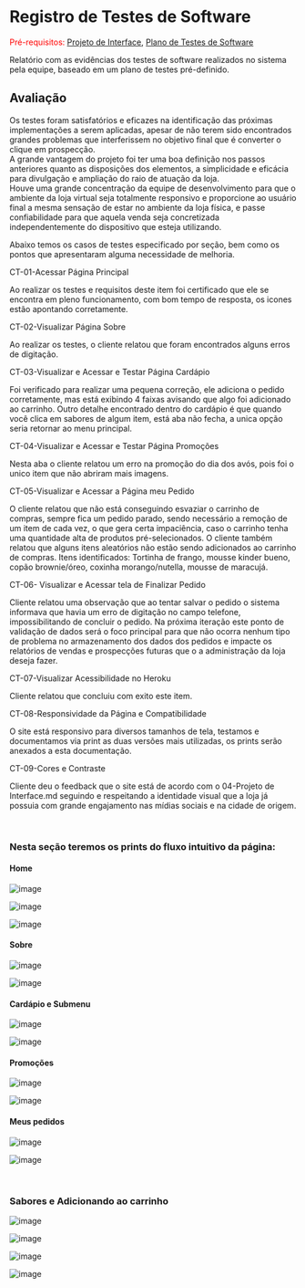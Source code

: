 # Registro de Testes de Software

<span style="color:red">Pré-requisitos: <a href="3-Projeto de Interface.md"> Projeto de Interface</a></span>, <a href="8-Plano de Testes de Software.md"> Plano de Testes de Software</a>

Relatório com as evidências dos testes de software realizados no sistema pela equipe, baseado em um plano de testes pré-definido.

## Avaliação

Os testes foram satisfatórios e eficazes na identificação das próximas implementações a serem aplicadas, apesar de não terem sido encontrados grandes problemas que interferissem no objetivo final que é converter o clique em prospecção.<br>
A grande vantagem do projeto foi ter uma boa definição nos passos anteriores quanto as disposições dos elementos, a simplicidade e eficácia para divulgação e ampliação do raio de atuação da loja. <br>Houve uma grande concentração da equipe de desenvolvimento para que o ambiente da loja virtual seja totalmente responsivo e proporcione ao usuário final a mesma sensação de estar no ambiente da loja física, e passe confiabilidade para que aquela venda seja concretizada independentemente do dispositivo que esteja utilizando.


Abaixo temos os casos de testes especificado por seção, bem como os pontos que apresentaram alguma necessidade de melhoria. 


CT-01-Acessar Página Principal

Ao realizar os testes e requisitos deste item foi certificado que ele se encontra em pleno funcionamento, com bom tempo de resposta, os icones estão apontando corretamente.


CT-02-Visualizar Página Sobre

Ao realizar os testes, o cliente relatou que foram encontrados alguns erros de digitação.


CT-03-Visualizar e Acessar e Testar Página Cardápio

Foi verificado para realizar uma pequena correção, ele adiciona o pedido corretamente, mas está exibindo 4 faixas avisando que algo foi adicionado ao carrinho.
Outro detalhe encontrado dentro do cardápio é que quando você clica em sabores de algum item, está aba não fecha, a unica opção seria retornar ao menu principal.


CT-04-Visualizar e Acessar e Testar Página Promoções

Nesta aba o cliente relatou um erro na promoção do dia dos avós, pois foi o unico item que não abriram mais imagens.


CT-05-Visualizar e Acessar a Página meu Pedido

O cliente relatou que não está conseguindo esvaziar o carrinho de compras, sempre fica um pedido parado, sendo necessário a remoção de um item de cada vez, o que gera certa impaciência, caso o carrinho tenha uma quantidade alta de produtos pré-selecionados.
O cliente também relatou que alguns itens aleatórios não estão sendo adicionados ao carrinho de compras.
Itens identificados: Tortinha de frango, mousse kinder bueno, copão brownie/óreo, coxinha morango/nutella, mousse de maracujá.


CT-06-  Visualizar e Acessar tela de Finalizar Pedido

Cliente relatou uma observação que ao tentar salvar o pedido o sistema informava que havia um erro de digitação no campo telefone, impossibilitando de concluir o pedido.
Na próxima iteração este ponto de validação de dados será o foco principal para que não ocorra nenhum tipo de problema no armazenamento dos dados dos pedidos e impacte os relatórios de vendas e prospecções futuras que o a administração da loja deseja fazer. 


CT-07-Visualizar Acessibilidade no Heroku

Cliente relatou que concluiu com exito este item.


CT-08-Responsividade da Página e Compatibilidade

O site está responsivo para diversos tamanhos de tela, testamos e documentamos via print as duas versões mais utilizadas, os prints serão anexados a esta documentação. 


CT-09-Cores e Contraste

Cliente deu o feedback que o site está de acordo com o 04-Projeto de Interface.md seguindo e respeitando a identidade visual que a loja já possuia com grande engajamento nas mídias sociais e na cidade de origem.

<br>

### Nesta seção teremos os prints do fluxo intuitivo da página:

#### Home
![image](https://user-images.githubusercontent.com/90658683/143687983-02783d8e-1597-4819-ba07-dc9922bfe601.png)

![image](https://user-images.githubusercontent.com/90658683/143688050-31f9a6e2-387a-4ee3-80d0-05d09cce6e58.png)

![image](https://user-images.githubusercontent.com/90658683/143688060-10f87a3a-7d25-4331-967d-3e9a92a622a0.png)

#### Sobre
![image](https://user-images.githubusercontent.com/90658683/143688118-1ebf7125-0f1a-4d4a-b320-f319a979c251.png)

![image](https://user-images.githubusercontent.com/90658683/143688161-d06a06bd-7921-4427-8347-848ac3b0f06e.png)

#### Cardápio e Submenu
![image](https://user-images.githubusercontent.com/90658683/143688454-c2d53394-027b-4ec8-aab8-b194b78d0245.png)

![image](https://user-images.githubusercontent.com/90658683/143688466-ee8ebc05-b943-453b-a31a-ea28ccdd05d7.png)

#### Promoções
![image](https://user-images.githubusercontent.com/90658683/143688521-9cde9429-91f4-4a6f-82e2-3a2c2024ba34.png)

![image](https://user-images.githubusercontent.com/90658683/143688548-ea5f95d0-e07a-4960-af9a-dd341f4f9870.png)

#### Meus pedidos
![image](https://user-images.githubusercontent.com/90658683/143688587-7219cbff-0e9c-4a90-a0e6-127bf26a5203.png)

![image](https://user-images.githubusercontent.com/90658683/143688600-6c4d50fc-2153-4905-9e97-46aaabc16037.png)

<br>

### Sabores e Adicionando ao carrinho

![image](https://user-images.githubusercontent.com/90658683/143688668-677991b6-d3f5-4fb9-a0e6-f17e80906fa1.png)

![image](https://user-images.githubusercontent.com/90658683/143688698-e3096ebc-92d1-48cd-bb2d-fec47b1bbd93.png)

![image](https://user-images.githubusercontent.com/90658683/143688753-76af6634-e35e-4448-8299-02188f79192f.png)

![image](https://user-images.githubusercontent.com/90658683/143688771-bc10a5ce-e936-4a61-8998-f2fe1b23c6d2.png)


